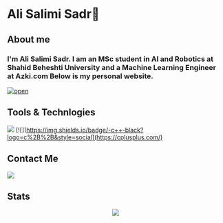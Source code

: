 # Ali Salimi Sadr🧢

## About me

<h3>

I'm **Ali Salimi Sadr**.
I am an MSc student in AI and Robotics at Shahid Beheshti University and a Machine Learning Engineer at Azki.com
Below is my personal website.
</h3>

[![open](https://img.shields.io/badge/-amirhallaji.com-green?style=for-the-badge&logo=website)](https://alisadr.me)

## Tools & Technlogies
[![](https://img.shields.io/badge/Python-14354C?style=for-the-badge&logo=python&logoColor=white)](https://www.python.org/)
[![](https://img.shields.io/badge/-c++-black?logo=c%2B%2B&style=social](https://cplusplus.com/)


<!-- [![Top Langs](https://github-readme-stats.vercel.app/api/top-langs/?username=amirhallaji&layout=compact)](https://github.com/anuraghazra/github-readme-stats) -->

## Contact Me

[![](https://img.shields.io/badge/asadr07@gmail.com-D14836?style=for-the-badge&logo=gmail&logoColor=white)](mailto:asadr07@gmail.com)


## Stats

<p align='center'>

  <img src="https://github-readme-stats.vercel.app/api?username=similas&theme=blue-green&show_icons=true" />

</p>
